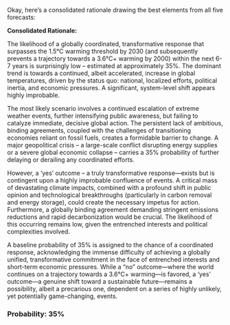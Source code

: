 Okay, here’s a consolidated rationale drawing the best elements from all five forecasts:

**Consolidated Rationale:**

The likelihood of a globally coordinated, transformative response that surpasses the 1.5°C warming threshold by 2030 (and subsequently prevents a trajectory towards a 3.6°C+ warming by 2000) within the next 6-7 years is surprisingly low – estimated at approximately 35%. The dominant trend is towards a continued, albeit accelerated, increase in global temperatures, driven by the status quo: national, localized efforts, political inertia, and economic pressures. A significant, system-level shift appears highly improbable.

The most likely scenario involves a continued escalation of extreme weather events, further intensifying public awareness, but failing to catalyze immediate, decisive global action. The persistent lack of ambitious, binding agreements, coupled with the challenges of transitioning economies reliant on fossil fuels, creates a formidable barrier to change. A major geopolitical crisis – a large-scale conflict disrupting energy supplies or a severe global economic collapse – carries a 35% probability of further delaying or derailing any coordinated efforts.

However, a ‘yes’ outcome – a truly transformative response—exists but is contingent upon a highly improbable confluence of events. A critical mass of devastating climate impacts, combined with a profound shift in public opinion and technological breakthroughs (particularly in carbon removal and energy storage), could create the necessary impetus for action.  Furthermore, a globally binding agreement demanding stringent emissions reductions and rapid decarbonization would be crucial.  The likelihood of this occurring remains low, given the entrenched interests and political complexities involved.

A baseline probability of 35% is assigned to the chance of a coordinated response, acknowledging the immense difficulty of achieving a globally unified, transformative commitment in the face of entrenched interests and short-term economic pressures. While a “no” outcome—where the world continues on a trajectory towards a 3.6°C+ warming—is favored, a ‘yes’ outcome—a genuine shift toward a sustainable future—remains a possibility, albeit a precarious one, dependent on a series of highly unlikely, yet potentially game-changing, events.


### Probability: 35%